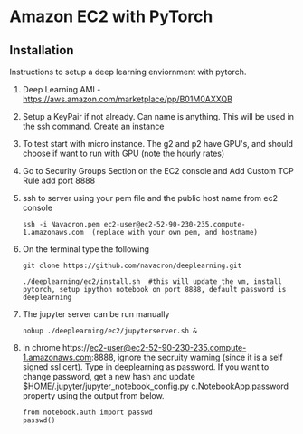 # Amazon EC2 with PyTorch

## Installation
Instructions to setup a deep learning enviornment with pytorch. 

1. Deep Learning AMI  - https://aws.amazon.com/marketplace/pp/B01M0AXXQB 
2. Setup a KeyPair if not already. Can name is anything. This will be used in the ssh command. Create an instance
3. To test start with micro instance. The g2 and p2 have GPU's, and should choose if want to run with GPU (note the hourly rates)
4. Go to Security Groups Section on the EC2 console and Add Custom TCP Rule add port 8888
5. ssh to server using your pem file and the public host name from ec2 console

	```
	ssh -i Navacron.pem ec2-user@ec2-52-90-230-235.compute-1.amazonaws.com  (replace with your own pem, and hostname)
	```

6. On the terminal type the following
	
	```
	git clone https://github.com/navacron/deeplearning.git
	```

	```
    ./deeplearning/ec2/install.sh  #this will update the vm, install pytorch, setup ipython notebook on port 8888, default password is deeplearning
    ```
7. The jupyter server can be run manually
    
    ```
    nohup ./deeplearning/ec2/jupyterserver.sh & 
    ```
8. In chrome https://ec2-user@ec2-52-90-230-235.compute-1.amazonaws.com:8888, ignore the secruity warning (since it is a self signed ssl cert). Type in deeplearning as password. If you want to change password, get a new hash and update $HOME/.jupyter/jupyter_notebook_config.py c.NotebookApp.password property using the output from below.

	```
	from notebook.auth import passwd
	passwd()
	```

